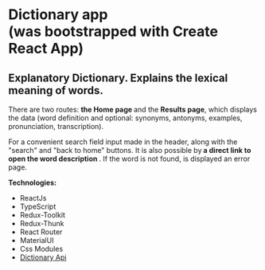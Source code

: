 <div>
                <h1>Dictionary app <br /> (was bootstrapped with Create React App)</h1>
                <h2>Explanatory Dictionary. Explains the lexical meaning of words. </h2>
            </div>
            <div>
                <p>There are two routes: <b>the Home page </b> and the <b>Results page</b>, which displays the data (word definition and optional: synonyms, antonyms, examples, pronunciation, transcription).</p>
                <p> For a convenient search field input made in the header, along with the "search" and "back to home" buttons. It is also possible  by<b> a direct link to open the word description </b>. If the word is not found, is displayed an error page.
                </p>
            </div>
            <div>
                <b> Technologies: </b>
            </div>
            <ul>
                <li>ReactJs</li>
                <li>TypeScript</li>
                <li>Redux-Toolkit</li>
                <li>Redux-Thunk</li>
                <li>React Router</li>
                <li>MaterialUI</li>
                <li>Css Modules</li>
                <li><a href="https://dictionaryapi.dev/">Dictionary Api</a></li>
            </ul>
